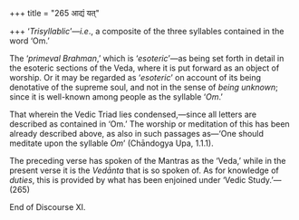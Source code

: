 +++
title = "265 आद्यं यत्"

+++
‘*Trisyllablic*’—*i.e*., a composite of the three syllables contained in
the word ‘Om.’

The ‘*primeval Brahman*,’ which is ‘*esoteric*’—as being set forth in
detail in the esoteric sections of the Veda, where it is put forward as
an object of worship. Or it may be regarded as ‘*esoteric*’ on account
of its being denotative of the supreme soul, and not in the sense of
*being unknown*; since it is well-known among people as the syllable
‘*Om*.’

That wherein the Vedic Triad lies condensed,—since all letters are
described as contained in ‘Om.’ The worship or meditation of this has
been already described above, as also in such passages as—‘One should
meditate upon the syllable *Om*’ (Chāndogya Upa, 1.1.1).

The preceding verse has spoken of the Mantras as the ‘Veda,’ while in
the present verse it is the *Vedānta* that is so spoken of. As for
knowledge of *duties*, this is provided by what has been enjoined under
‘Vedic Study.’—(265)

End of Discourse XI.

